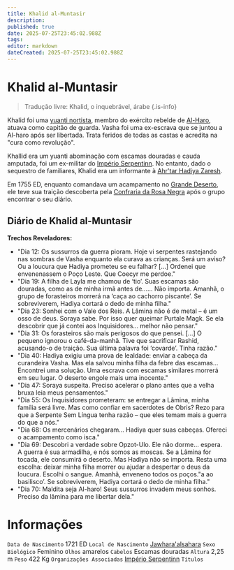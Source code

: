 ```yaml
---
title: Khalid al-Muntasir
description: 
published: true
date: 2025-07-25T23:45:02.988Z
tags: 
editor: markdown
dateCreated: 2025-07-25T23:45:02.988Z
---
```


# Khalid al-Muntasir

> Tradução livre: Khalid, o inquebrável, árabe
{.is-info}

Khalid foi uma [yuanti nortista](/lugares/plano-material/drafeon/sudeste-de-drafeon/etnias/yuanti-nortista), membro do exército rebelde de [Al-Haro](/individuos/al-haro), atuava como capitão de guarda. Vasha foi uma ex-escrava que se juntou a Al-haro após ser libertada. Trata feridos de todas as castas e acredita na "cura como revolução".

Khallid era um yuanti abominação com escamas douradas e cauda amputada, foi um ex-militar do [Império Serpentinn](/faccoes/nacoes/imperio-serpentinn). No entanto, dado o sequestro de familiares, Khalid era um informante à [Ahr'tar Hadiya Zaresh](/individuos/arhtar-hadiya-zaresh).

Em 1755 ED, enquanto comandava um acampamento no [Grande Deserto](/lugares/plano-material/drafeon/sudeste-de-drafeon/o-grande-deserto), ele teve sua traição descoberta pela [Confraria da Rosa Negra](/faccoes/faccoes-independentes/confraria-da-rosa-negra) após o grupo encontrar o seu diário.

## Diário de Khalid al-Muntasir
**Trechos Reveladores:**
- "Dia 12: Os sussurros da guerra pioram. Hoje vi serpentes rastejando nas sombras de Vasha enquanto ela curava as crianças. Será um aviso? Ou a loucura que Hadiya prometeu se eu falhar? [...] Ordenei que envenenassem o Poço Leste. Que Coecyr me perdoe."
- "Dia 19: A filha de Layla me chamou de ‘tio’. Suas escamas são douradas, como as de minha irmã antes de...... Não importa. Amanhã, o grupo de forasteiros morrerá na ‘caça ao cachorro piscante’. Se sobreviverem, Hadiya cortará o dedo de minha filha."
- "Dia 23: Sonhei com o Vale dos Reis. A Lâmina não é de metal – é um osso de deus. Soraya sabe. Por isso quer queimar Purtale Magk. Se ela descobrir que já contei aos Inquisidores... melhor não pensar."
- "Dia 31: Os forasteiros são mais perigosos do que pensei. [...] O pequeno ignorou o café-da-manhã. Tive que sacrificar Rashid, acusando-o de traição. Sua última palavra foi ‘covarde’. Tinha razão."
- "Dia 40: Hadiya exigiu uma prova de lealdade: enviar a cabeça da curandeira Vasha. Mas ela salvou minha filha da febre das escamas... Encontrei uma solução. Uma escrava com escamas similares morrerá em seu lugar. O deserto engole mais uma inocente."
- "Dia 47: Soraya suspeita. Preciso acelerar o plano antes que a velha bruxa leia meus pensamentos."
- "Dia 55: Os Inquisidores prometeram: se entregar a Lâmina, minha família será livre. Mas como confiar em sacerdotes de Obris? Rezo para que a Serpente Sem Língua tenha razão – que eles temam mais a guerra do que a nós."
- "Dia 68: Os mercenários chegaram... Hadiya quer suas cabeças. Ofereci o acampamento como isca."
- "Dia 69: Descobri a verdade sobre Opzot-Ulo. Ele não dorme... espera. A guerra é sua armadilha, e nós somos as moscas. Se a Lâmina for tocada, ele consumirá o deserto. Mas Hadiya não se importa. Resta uma escolha: deixar minha filha morrer ou ajudar a despertar o deus da loucura. Escolhi o sangue. Amanhã, enveneno todos os poços."a ao basilisco’. Se sobreviverem, Hadiya cortará o dedo de minha filha."
- "Dia 70: Maldita seja Al-haro! Seus sussurros invadem meus sonhos. Preciso da lâmina para me libertar dela."

# Informações
`Data de Nascimento` 1721 ED
`Local de Nascimento` [Jawhara'alsahara](/lugares/plano-material/drafeon/sudeste-de-drafeon/jawharaalsahara)
`Sexo Biológico` Feminino
`Olhos` amarelos
`Cabelos` Escamas douradas
`Altura` 2,25 m
`Peso` 422 Kg
`Organizações Associadas` [Império Serpentinn](/faccoes/nacoes/imperio-serpentinn)
`Títulos`